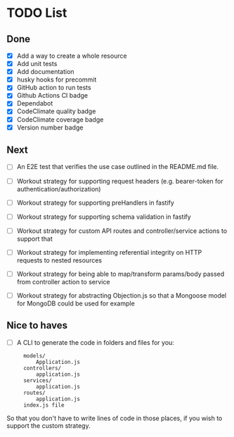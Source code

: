 # TODO List

## Done

- [x] Add a way to create a whole resource
- [x] Add unit tests
- [x] Add documentation
- [x] husky hooks for precommit
- [x] GitHub action to run tests
- [x] Github Actions CI badge
- [x] Dependabot
- [x] CodeClimate quality badge
- [x] CodeClimate coverage badge
- [x] Version number badge

## Next

- [ ] An E2E test that verifies the use case outlined in the README.md file.
- [ ] Workout strategy for supporting request headers (e.g. bearer-token for authentication/authorization)

- [ ] Workout strategy for supporting preHandlers in fastify
- [ ] Workout strategy for supporting schema validation in fastify
- [ ] Workout strategy for custom API routes and controller/service actions to support that
- [ ] Workout strategy for implementing referential integrity on HTTP requests to nested resources
- [ ] Workout strategy for being able to map/transform params/body passed from controller action to service
- [ ] Workout strategy for abstracting Objection.js so that a Mongoose model for MongoDB could be used for example

## Nice to haves

- [ ] A CLI to generate the code in folders and files for you:

        models/
            Application.js
        controllers/
            application.js
        services/
            application.js
        routes/
            application.js
        index.js file

So that you don't have to write lines of code in those places, if you wish to support the custom strategy.
